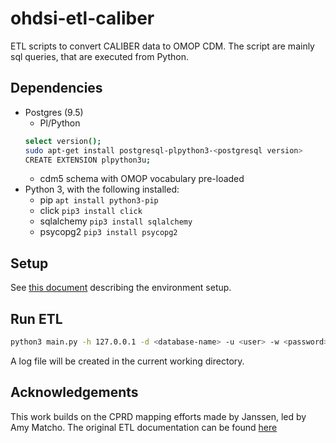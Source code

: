 # ohdsi-etl-caliber
ETL scripts to convert CALIBER data to OMOP CDM.
The script are mainly sql queries, that are executed from Python.

## Dependencies
- Postgres (9.5)
  - Pl/Python
  ```bash
  select version();
  sudo apt-get install postgresql-plpython3-<postgresql version>
  CREATE EXTENSION plpython3u;
  ```
  - cdm5 schema with OMOP vocabulary pre-loaded
- Python 3, with the following installed:
  - pip `apt install python3-pip`
  - click `pip3 install click`
  - sqlalchemy `pip3 install sqlalchemy`
  - psycopg2 `pip3 install psycopg2`

## Setup
See [this document](setup_environment.md) describing the environment setup.

## Run ETL
```bash
python3 main.py -h 127.0.0.1 -d <database-name> -u <user> -w <password> -p <port> -s <source-schema>
```

A log file will be created in the current working directory.

## Acknowledgements
This work builds on the CPRD mapping efforts made by Janssen, led by Amy Matcho. The original ETL documentation can be found [here](https://github.com/OHDSI/ETL-CDMBuilder/tree/master/man/CPRD)

